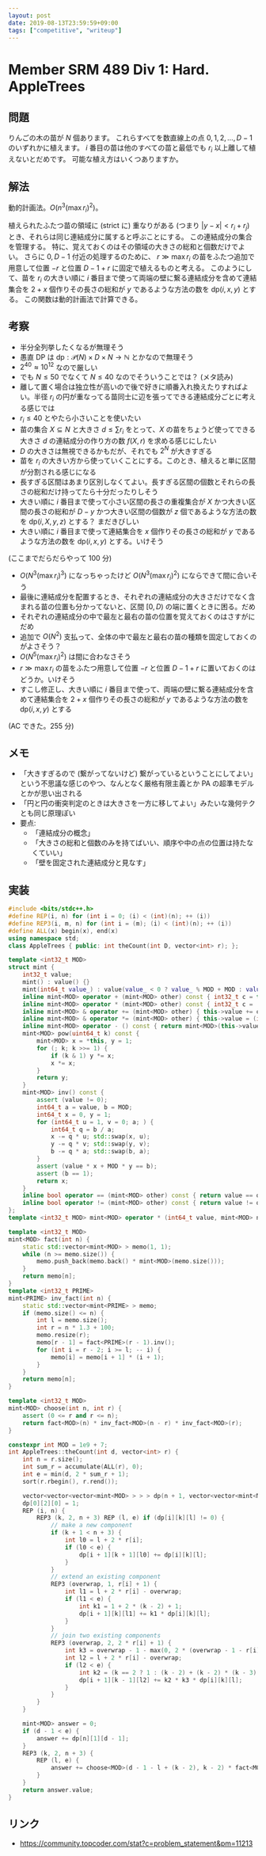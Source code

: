 ```yaml
---
layout: post
date: 2019-08-13T23:59:59+09:00
tags: ["competitive", "writeup"]
---
```


# Member SRM 489 Div 1: Hard. AppleTrees

## 問題

りんごの木の苗が $N$ 個あります。
これらすべてを数直線上の点 $0, 1, 2, \dots, D - 1$ のいずれかに植えます。
$i$ 番目の苗は他のすべての苗と最低でも $r_i$ 以上離して植えないとだめです。
可能な植え方はいくつありますか。

## 解法

動的計画法。$O(n^3 (\max r_i)^2)$。

植えられたふたつ苗の領域に (strict に) 重なりがある (つまり $|y - x| \lt r_i + r_j$) とき、それらは同じ連結成分に属すると呼ぶことにする。
この連結成分の集合を管理する。
特に、覚えておくのはその領域の大きさの総和と個数だけでよい。
さらに $0, D - 1$ 付近の処理するのために、 $r \gg \max r_i$ の苗をふたつ追加で用意して位置 $- r$ と位置 $D - 1 + r$ に固定で植えるものと考える。
このようにして、苗を $r_i$ の大きい順に $i$ 番目まで使って両端の壁に繋る連結成分を含めて連結集合を $2 + x$ 個作りその長さの総和が $y$ であるような方法の数を $\mathrm{dp}(i, x, y)$ とする。
この関数は動的計画法で計算できる。

## 考察

-   半分全列挙したくなるが無理そう
-   愚直 DP は $\mathrm{dp} : \mathcal{P}(N) \times D \times N \to \mathbb{N}$ とかなので無理そう
-   $2^{40} \approx 10^{12}$ なので厳しい
-   でも $N \le 50$ でなくて $N \le 40$ なのでそういうことでは？ (メタ読み)
-   離して置く場合は独立性が高いので後で好きに順番入れ換えたりすればよい。半径 $r_i$ の円が重なってる苗同士に辺を張ってできる連結成分ごとに考える感じでは
-   $r_i \le 40$ とやたら小さいことを使いたい
-   苗の集合 $X \subseteq N$ と大きさ $d \le \sum r_i$ をとって、$X$ の苗をちょうど使ってできる大きさ $d$ の連結成分の作り方の数 $f(X, r)$ を求める感じにしたい
-   $D$ の大きさは無視できるかもだが、それでも $2^N$ が大きすぎる
-   苗を $r_i$ の大きい方から使っていくことにする。このとき、植えると単に区間が分割される感じになる
-   長すぎる区間はあまり区別しなくてよい。長すぎる区間の個数とそれらの長さの総和だけ持ってたら十分だったりしそう
-   大きい順に $i$ 番目まで使って小さい区間の長さの重複集合が $X$ かつ大きい区間の長さの総和が $D - y$ かつ大きい区間の個数が $z$ 個であるような方法の数を $\mathrm{dp}(i, X, y, z)$ とする？ まだきびしい
-   大きい順に $i$ 番目まで使って連結集合を $x$ 個作りその長さの総和が $y$ であるような方法の数を $\mathrm{dp}(i, x, y)$ とする。いけそう

(ここまでだらだらやって 100 分)

-   $O(N^3 (\max r_i)^3)$ になっちゃったけど $O(N^3 (\max r_i)^2)$ にならできて間に合いそう
-   最後に連結成分を配置するとき、それぞれの連結成分の大きさだけでなく含まれる苗の位置も分かってないと、区間 $[0, D)$ の端に置くときに困る。だめ
-   それぞれの連結成分の中で最左と最右の苗の位置を覚えておくのはさすがにだめ
-   追加で $O(N^2)$ 支払って、全体の中で最左と最右の苗の種類を固定しておくのがよさそう？
-   $O(N^5 (\max r_i)^2)$ は間に合わなさそう
-   $r \gg \max r_i$ の苗をふたつ用意して位置 $- r$ と位置 $D - 1 + r$ に置いておくのはどうか。いけそう
-   すこし修正し、大きい順に $i$ 番目まで使って、両端の壁に繋る連結成分を含めて連結集合を $2 + x$ 個作りその長さの総和が $y$ であるような方法の数を $\mathrm{dp}(i, x, y)$ とする

(AC できた。255 分)

## メモ

-   「大きすぎるので (繋がってないけど) 繋がっているということにしてよい」という不思議な感じのやつ、なんとなく厳格有限主義とか $\mathrm{PA}$ の超準モデルとかが思い出される
-   「円と円の衝突判定のときは大きさを一方に移してよい」みたいな幾何テクとも同じ原理ぽい
-   要点:
    -   「連結成分の概念」
    -   「大きさの総和と個数のみを持てばいい、順序や中の点の位置は持たなくていい」
    -   「壁を固定された連結成分と見なす」

## 実装

``` c++
#include <bits/stdc++.h>
#define REP(i, n) for (int i = 0; (i) < (int)(n); ++ (i))
#define REP3(i, m, n) for (int i = (m); (i) < (int)(n); ++ (i))
#define ALL(x) begin(x), end(x)
using namespace std;
class AppleTrees { public: int theCount(int D, vector<int> r); };

template <int32_t MOD>
struct mint {
    int32_t value;
    mint() : value() {}
    mint(int64_t value_) : value(value_ < 0 ? value_ % MOD + MOD : value_ >= MOD ? value_ % MOD : value_) {}
    inline mint<MOD> operator + (mint<MOD> other) const { int32_t c = this->value + other.value; return mint<MOD>(c >= MOD ? c - MOD : c); }
    inline mint<MOD> operator * (mint<MOD> other) const { int32_t c = (int64_t)this->value * other.value % MOD; return mint<MOD>(c < 0 ? c + MOD : c); }
    inline mint<MOD> & operator += (mint<MOD> other) { this->value += other.value; if (this->value >= MOD) this->value -= MOD; return *this; }
    inline mint<MOD> & operator *= (mint<MOD> other) { this->value = (int64_t)this->value * other.value % MOD; if (this->value < 0) this->value += MOD; return *this; }
    inline mint<MOD> operator - () const { return mint<MOD>(this->value ? MOD - this->value : 0); }
    mint<MOD> pow(uint64_t k) const {
        mint<MOD> x = *this, y = 1;
        for (; k; k >>= 1) {
            if (k & 1) y *= x;
            x *= x;
        }
        return y;
    }
    mint<MOD> inv() const {
        assert (value != 0);
        int64_t a = value, b = MOD;
        int64_t x = 0, y = 1;
        for (int64_t u = 1, v = 0; a; ) {
            int64_t q = b / a;
            x -= q * u; std::swap(x, u);
            y -= q * v; std::swap(y, v);
            b -= q * a; std::swap(b, a);
        }
        assert (value * x + MOD * y == b);
        assert (b == 1);
        return x;
    }
    inline bool operator == (mint<MOD> other) const { return value == other.value; }
    inline bool operator != (mint<MOD> other) const { return value != other.value; }
};
template <int32_t MOD> mint<MOD> operator * (int64_t value, mint<MOD> n) { return mint<MOD>(value) * n; }

template <int32_t MOD>
mint<MOD> fact(int n) {
    static std::vector<mint<MOD> > memo(1, 1);
    while (n >= memo.size()) {
        memo.push_back(memo.back() * mint<MOD>(memo.size()));
    }
    return memo[n];
}
template <int32_t PRIME>
mint<PRIME> inv_fact(int n) {
    static std::vector<mint<PRIME> > memo;
    if (memo.size() <= n) {
        int l = memo.size();
        int r = n * 1.3 + 100;
        memo.resize(r);
        memo[r - 1] = fact<PRIME>(r - 1).inv();
        for (int i = r - 2; i >= l; -- i) {
            memo[i] = memo[i + 1] * (i + 1);
        }
    }
    return memo[n];
}

template <int32_t MOD>
mint<MOD> choose(int n, int r) {
    assert (0 <= r and r <= n);
    return fact<MOD>(n) * inv_fact<MOD>(n - r) * inv_fact<MOD>(r);
}

constexpr int MOD = 1e9 + 7;
int AppleTrees::theCount(int d, vector<int> r) {
    int n = r.size();
    int sum_r = accumulate(ALL(r), 0);
    int e = min(d, 2 * sum_r + 1);
    sort(r.rbegin(), r.rend());

    vector<vector<vector<mint<MOD> > > > dp(n + 1, vector<vector<mint<MOD> > >(n + 3, vector<mint<MOD> >(e)));
    dp[0][2][0] = 1;
    REP (i, n) {
        REP3 (k, 2, n + 3) REP (l, e) if (dp[i][k][l] != 0) {
            // make a new component
            if (k + 1 < n + 3) {
                int l0 = l + 2 * r[i];
                if (l0 < e) {
                    dp[i + 1][k + 1][l0] += dp[i][k][l];
                }
            }
            // extend an existing component
            REP3 (overwrap, 1, r[i] + 1) {
                int l1 = l + 2 * r[i] - overwrap;
                if (l1 < e) {
                    int k1 = 1 + 2 * (k - 2) + 1;
                    dp[i + 1][k][l1] += k1 * dp[i][k][l];
                }
            }
            // join two existing components
            REP3 (overwrap, 2, 2 * r[i] + 1) {
                int k3 = overwrap - 1 - max(0, 2 * (overwrap - 1 - r[i]));
                int l2 = l + 2 * r[i] - overwrap;
                if (l2 < e) {
                    int k2 = (k == 2 ? 1 : (k - 2) + (k - 2) * (k - 3) + (k - 2));
                    dp[i + 1][k - 1][l2] += k2 * k3 * dp[i][k][l];
                }
            }
        }
    }

    mint<MOD> answer = 0;
    if (d - 1 < e) {
        answer += dp[n][1][d - 1];
    }
    REP3 (k, 2, n + 3) {
        REP (l, e) {
            answer += choose<MOD>(d - 1 - l + (k - 2), k - 2) * fact<MOD>(k - 2) * dp[n][k][l];
        }
    }
    return answer.value;
}
```

## リンク

-   <https://community.topcoder.com/stat?c=problem_statement&pm=11213>
